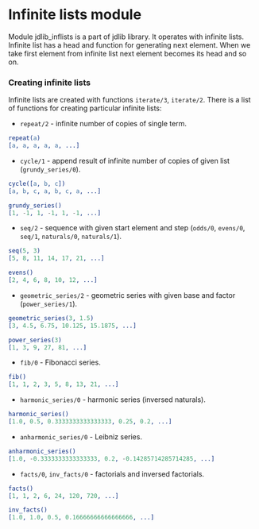 # Infinite lists module

Module jdlib_inflists is a part of jdlib library.
It operates with infinite lists.
Infinite list has a head and function for generating next element.
When we take first element from infinite list next element becomes its head and so on.

### Creating infinite lists

Infinite lists are created with functions `iterate/3`, `iterate/2`. There is a list of functions for creating particular infinite lists:

- `repeat/2` - infinite number of copies of single term.

```erlang
repeat(a)
[a, a, a, a, a, ...]
```

- `cycle/1` - append result of infinite number of copies of given list (`grundy_series/0`).

```erlang
cycle([a, b, c])
[a, b, c, a, b, c, a, ...]

grundy_series()
[1, -1, 1, -1, 1, -1, ...]
```

- `seq/2` - sequence with given start element and step (`odds/0`, `evens/0`, `seq/1`, `naturals/0`, `naturals/1`).

```erlang
seq(5, 3)
[5, 8, 11, 14, 17, 21, ...]

evens()
[2, 4, 6, 8, 10, 12, ...]
```

- `geometric_series/2` - geometric series with given base and factor (`power_series/1`).

```erlang
geometric_series(3, 1.5)
[3, 4.5, 6.75, 10.125, 15.1875, ...]

power_series(3)
[1, 3, 9, 27, 81, ...]
```

- `fib/0` - Fibonacci series.

```erlang
fib()
[1, 1, 2, 3, 5, 8, 13, 21, ...]
```

- `harmonic_series/0` - harmonic series (inversed naturals).

```erlang
harmonic_series()
[1.0, 0.5, 0.3333333333333333, 0.25, 0.2, ...]
```

- `anharmonic_series/0` - Leibniz series.

```erlang
anharmonic_series()
[1.0, -0.3333333333333333, 0.2, -0.14285714285714285, ...]
```

- `facts/0`, `inv_facts/0` - factorials and inversed factorials.

```erlang
facts()
[1, 1, 2, 6, 24, 120, 720, ...]

inv_facts()
[1.0, 1.0, 0.5, 0.16666666666666666, ...]
```

